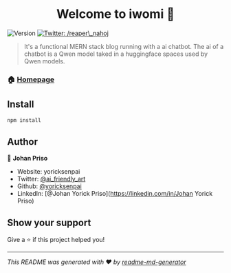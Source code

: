 <h1 align="center">Welcome to iwomi 👋</h1>
<p>
  <img alt="Version" src="https://img.shields.io/badge/version-0.0.0-blue.svg?cacheSeconds=2592000" />
  <a href="https://twitter.com/reaper\_nahoj" target="_blank">
    <img alt="Twitter: /reaper\_nahoj" src="https://img.shields.io/twitter/follow/reaper\_nahoj.svg?style=social" />
  </a>
</p>

> It's a functional MERN stack blog running with a ai chatbot. The ai of a chatbot is a Qwen model taked in a huggingface spaces used by Qwen models. 

### 🏠 [Homepage](Home.tsx)

## Install

```sh
npm install
```

## Author

👤 **Johan Priso**

* Website: yoricksenpai
* Twitter: [@ai\_friendly\_art](https://twitter.com/ai\_friendly\_art)
* Github: [@yoricksenpai](https://github.com/yoricksenpai)
* LinkedIn: [@Johan Yorick Priso](https://linkedin.com/in/Johan Yorick Priso)

## Show your support

Give a ⭐️ if this project helped you!

***
_This README was generated with ❤️ by [readme-md-generator](https://github.com/kefranabg/readme-md-generator)_
